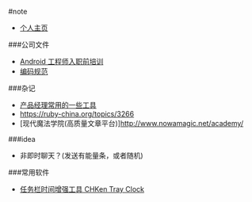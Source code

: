 #note
- [个人主页](PersonalInfo.md)

###公司文件
- [Android 工程师入职前培训](TrainingBeforeEntry_Android.md)
- [编码规范](CodingStandard.md)

###杂记
- [产品经理常用的一些工具](http://www.zhihu.com/question/29342383/answer/46805616)
- https://ruby-china.org/topics/3266
- [现代魔法学院(高质量文章平台)]http://www.nowamagic.net/academy/

###idea
- 非即时聊天？(发送有能量条，或者随机)

###常用软件
- [任务栏时间增强工具 CHKen Tray Clock](http://down.tech.sina.com.cn/content/43159.html)